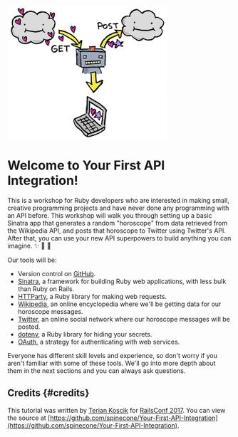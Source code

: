 ![](/assets/intro.png)

# Welcome to Your First API Integration!

This is a workshop for Ruby developers who are interested in making small, creative programming projects and have never done any programming with an API before. This workshop will walk you through setting up a basic Sinatra app that generates a random "horoscope" from data retrieved from the Wikipedia API, and posts that horoscope to Twitter using Twitter's API. After that, you can use your new API superpowers to build anything you can imagine. ✨ 🦄 🍕

Our tools will be:

* Version control on [GitHub](https://github.com/).
* [Sinatra](http://docs.railsbridge.org/learn-to-code/sinatra), a framework for building Ruby web applications, with less bulk than Ruby on Rails.
* [HTTParty](https://github.com/jnunemaker/httparty), a Ruby library for making web requests.
* [Wikipedia](https://www.wikipedia.org/), an online encyclopedia where we'll be getting data for our horoscope messages.
* [Twitter](https://twitter.com/), an online social network where our horoscope messages will be posted.
* [dotenv](https://github.com/bkeepers/dotenv), a Ruby library for hiding your secrets.
* [OAuth](https://oauth.net/), a strategy for authenticating with web services.

Everyone has different skill levels and experience, so don't worry if you aren't familiar with some of these tools. We'll go into more depth about them in the next sections and you can always ask questions.

## Credits {#credits}

This tutorial was written by [Terian Koscik](https://twitter.com/spine_cone) for [RailsConf 2017](http://railsconf.com/). You can view the source at [https://github.com/spinecone/Your-First-API-Integration](https://github.com/spinecone/Your-First-API-Integration).

